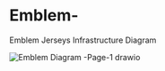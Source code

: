 # Emblem-
Emblem Jerseys Infrastructure Diagram 


![Emblem Diagram -Page-1 drawio](https://github.com/sekriam/Emblem-/assets/87101009/7586b6a1-2c18-4a77-8ec2-83057809c9af)
